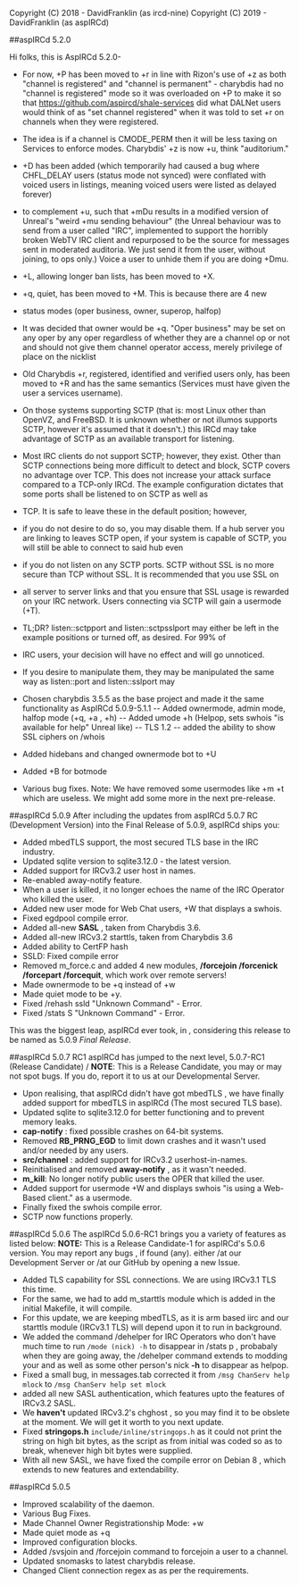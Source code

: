 Copyright (C) 2018 - DavidFranklin (as ircd-nine)
Copyright (C) 2019 - DavidFranklin (as aspIRCd)

##aspIRCd 5.2.0

Hi folks, this is AspIRCd 5.2.0-

- For now, +P has been moved to +r in line with Rizon's use of +z as both "channel is registered" and "channel is permanent" - charybdis had no "channel is registered" mode so it was overloaded on +P to make it so that https://github.com/aspircd/shale-services did what DALNet users would think of as "set channel registered" when it was told to set +r on channels when they were registered. 
- The idea is if a channel is CMODE_PERM then it will be less taxing on
Services to enforce modes.
Charybdis' +z is now +u, think "auditorium."
 
- +D has been added (which temporarily had caused a bug where CHFL_DELAY users (status mode not synced) were conflated with voiced users in listings, meaning voiced users were listed as delayed forever) 
- to complement +u, such that +mDu results in a modified version of Unreal's "weird +mu sending behaviour" (the Unreal behaviour was to send from a user called "IRC", implemented to support the horribly broken WebTV IRC client and repurposed to be the source for messages sent in moderated auditoria. We just send it from the user, without joining, to ops only.) Voice a user to unhide them if you are doing +Dmu.

- +L, allowing longer ban lists, has been moved to +X.

- +q, quiet, has been moved to +M. This is because there are 4 new
- status modes (oper business, owner, superop, halfop)
- It was decided that owner would be +q. "Oper business" may be set on any oper by any oper regardless of whether they are a channel op or not and should not give them channel operator access, merely privilege of place on the nicklist
- Old Charybdis +r, registered, identified and verified users only, has been moved to +R and has the same semantics (Services must have given the user a services username).

- On those systems supporting SCTP (that is: most Linux other than OpenVZ, and FreeBSD. It is unknown whether or not illumos supports SCTP, however it's assumed that it doesn't.) this IRCd may take advantage of SCTP as an available transport for listening. 
- Most IRC clients do not support SCTP; however, they exist. Other than SCTP connections being more difficult to detect and block, SCTP covers no advantage over TCP. This does not increase your attack surface compared to a TCP-only IRCd. The example configuration dictates that some ports shall be listened to on SCTP as well as
- TCP. It is safe to leave these in the default position; however,
- if you do not desire to do so, you may disable them. If a hub server you are linking to leaves SCTP open, if your system is capable of SCTP, you will still be able to connect to said hub even
- if you do not listen on any SCTP ports. SCTP without SSL is no more secure than TCP without SSL. It is recommended that you use SSL on
- all server to server links and that you ensure that SSL usage is rewarded on your IRC network. Users connecting via SCTP will gain a usermode (+T).

- TL;DR? listen::sctpport and listen::sctpsslport may either be left in the example positions or turned off, as desired. For 99% of
- IRC users, your decision will have no effect and will go unnoticed.
- If you desire to manipulate them, they may be manipulated the same
 way as listen::port and listen::sslport may

- Chosen charybdis 3.5.5 as the base project and made it the same functionality as AspIRCd 5.0.9-5.1.1
-- Added ownermode, admin mode, halfop mode (+q, +a , +h)
-- Added umode +h (Helpop, sets swhois "is available for help" Unreal like)
-- TLS 1.2
-- added the ability to show SSL ciphers on /whois 
- Added hidebans and changed ownermode bot to +U
- Added +B for botmode
- Various bug fixes.
Note: We have removed some usermodes like +m +t which are useless. We might add some more in the next pre-release.

##aspIRCd 5.0.9
After including the updates from aspIRCd 5.0.7 RC (Development Version) into the Final Release of 5.0.9, aspIRCd ships you:
- Added mbedTLS support, the most secured TLS base in the IRC industry.
- Updated sqlite version to sqlite3.12.0 - the latest version.
- Added support for IRCv3.2 user host in names.
- Re-enabled away-notify feature.
- When a user is killed, it no longer echoes the name of the IRC Operator who killed the user.
- Added new user mode for Web Chat users, +W that displays a swhois.
- Fixed egdpool compile error.
- Added all-new **SASL** , taken from Charybdis 3.6.
- Added all-new IRCv3.2  starttls, taken from Charybdis 3.6
- Added ability to CertFP hash
- SSLD: Fixed compile error
- Removed m_force.c and added 4 new modules, **/forcejoin /forcenick /forcepart /forcequit**, which work over remote servers!
- Made ownermode to be +q instead of +w
- Made quiet mode to be +y.
- Fixed /rehash ssld "Unknown Command" - Error.
- Fixed /stats S "Unknown Command" - Error.

This was the biggest leap, aspIRCd ever took, in , considering this release to be named as 5.0.9 *Final Release*.

##aspIRCd 5.0.7 RC1
aspIRCd has jumped to the next level, 5.0.7-RC1 (Release Candidate) \/
**NOTE**: This is a Release Candidate, you may or may not spot bugs. If you do, report it to us at our Developmental Server.
- Upon realising, that aspIRCd didn't have got mbedTLS , we have finally added support for mbedTLS in aspIRCd (The most secured TLS base).
- Updated sqlite to sqlite3.12.0 for better functioning and to prevent memory leaks.
- **cap-notify** : fixed possible crashes on 64-bit systems.
- Removed **RB_PRNG_EGD** to limit down crashes and it wasn't used and/or needed by any users.
- **src/channel** : added support for IRCv3.2 userhost-in-names.
- Reinitialised and removed **away-notify** , as it wasn't needed.
- **m_kill**: No longer notify public users the OPER that killed the user.
- Added support for usermode +W and displays swhois "is using a Web-Based client." as a usermode.
- Finally fixed the swhois compile error.
- SCTP now functions properly.

##aspIRCd 5.0.6
The aspIRCd 5.0.6-RC1 brings you a variety of features as listed below:
**NOTE:** This is a Release Candidate-1 for aspIRCd's 5.0.6 version. You may report any bugs , if found (any). either /at our Development Server or /at our GitHub by opening a new Issue.
- Added TLS capability for SSL connections. We are using IRCv3.1 TLS this time.
- For the same, we had to add m_starttls module which is added in the initial Makefile, it will compile.
- For this update, we are keeping mbedTLS, as it is arm based iirc and our starttls module (IRCv3.1 TLS) will depend upon it to run in background.
- We added the command /dehelper for IRC Operators who don't have much time to run `/mode (nick) -h` to disappear in /stats p , probabaly when they are going away, the /dehelper command extends to modding your and as well as some other person's nick **-h** to disappear as helpop.
- Fixed a small bug, in messages.tab corrected it from `/msg ChanServ help mlock` to `/msg ChanServ help set mlock` 
- added all new SASL authentication, which features upto the features of IRCv3.2 SASL.
- We **haven't** updated IRCv3.2's chghost , so you may find it to be obslete at the moment. We will get it worth to you next update.
- Fixed **stringops.h** `include/inline/stringops.h` as it could not print the string on high bit bytes, as the script as from initial was coded so as to break, whenever high bit bytes were supplied.
- With all new SASL, we have fixed the compile error on Debian 8 , which extends to new features and extendability.

##aspIRCd 5.0.5
- Improved scalability of the daemon.
- Various Bug Fixes.
- Made Channel Owner Registrationship Mode: +w
- Made quiet mode as +q
- Improved configuration blocks.
- Added /svsjoin and /forcejoin command to forcejoin a user to a channel.
- Updated snomasks to latest charybdis release.
- Changed Client connection regex as  as per the requirements.


